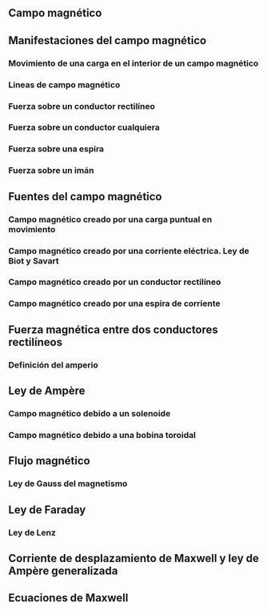 ## Campo magnético
## Manifestaciones del campo magnético
### Movimiento de una carga en el interior de un campo magnético
### Lineas de campo magnético
### Fuerza sobre un conductor rectilíneo
### Fuerza sobre un conductor cualquiera
### Fuerza sobre una espira
### Fuerza sobre un imán
## Fuentes del campo magnético
### Campo magnético creado por una carga puntual en movimiento
### Campo magnético creado por una corriente eléctrica. Ley de Biot y Savart
### Campo magnético creado por un conductor rectilíneo
### Campo magnético creado por una espira de corriente
## Fuerza magnética entre dos conductores rectilíneos
### Definición del amperio
## Ley de Ampère
### Campo magnético debido a un solenoide
### Campo magnético debido a una bobina toroidal
## Flujo magnético
### Ley de Gauss del magnetismo
## Ley de Faraday
### Ley de Lenz
## Corriente de desplazamiento de Maxwell y ley de Ampère generalizada
## Ecuaciones de Maxwell